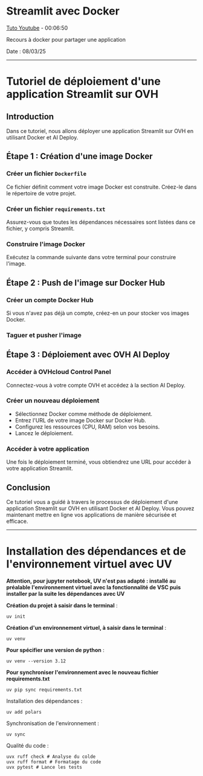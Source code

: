 # Streamlit avec Docker

[Tuto Youtube](https://www.youtube.com/watch?v=W1ickBSX63w) - 00:06:50

Recours à docker pour partager une application

Date : 08/03/25

---

# Tutoriel de déploiement d'une application Streamlit sur OVH

## Introduction

Dans ce tutoriel, nous allons déployer une application Streamlit sur OVH en utilisant Docker et AI Deploy.

## Étape 1 : Création d'une image Docker

### Créer un fichier `Dockerfile`

Ce fichier définit comment votre image Docker est construite. Créez-le dans le répertoire de votre projet.

### Créer un fichier `requirements.txt`

Assurez-vous que toutes les dépendances nécessaires sont listées dans ce fichier, y compris Streamlit.

### Construire l'image Docker

Exécutez la commande suivante dans votre terminal pour construire l'image.

## Étape 2 : Push de l'image sur Docker Hub

### Créer un compte Docker Hub

Si vous n'avez pas déjà un compte, créez-en un pour stocker vos images Docker.

### Taguer et pusher l'image

## Étape 3 : Déploiement avec OVH AI Deploy

### Accéder à OVHcloud Control Panel

Connectez-vous à votre compte OVH et accédez à la section AI Deploy.

### Créer un nouveau déploiement

- Sélectionnez Docker comme méthode de déploiement.
- Entrez l'URL de votre image Docker sur Docker Hub.
- Configurez les ressources (CPU, RAM) selon vos besoins.
- Lancez le déploiement.

### Accéder à votre application

Une fois le déploiement terminé, vous obtiendrez une URL pour accéder à votre application Streamlit.

## Conclusion

Ce tutoriel vous a guidé à travers le processus de déploiement d'une application Streamlit sur OVH en utilisant Docker et AI Deploy. Vous pouvez maintenant mettre en ligne vos applications de manière sécurisée et efficace.

---

# Installation des dépendances et de l'environnement virtuel avec UV

**Attention, pour jupyter notebook, UV n'est pas adapté : installé au préalable l'environnement virtuel avec la fonctionnalité de VSC puis installer par la suite les dépendances avec UV**

**Création du projet à saisir dans le terminal** :

```
uv init
```

**Création d'un environnement virtuel, à saisir dans le terminal** :

```
uv venv
```

**Pour spécifier une version de python** :

```
uv venv --version 3.12
```

**Pour synchroniser l'environnement avec le nouveau fichier requirements.txt**

```
uv pip sync requirements.txt

```

Installation des dépendances :

```
uv add polars
```

Synchronisation de l'environnement :

```
uv sync
```

Qualité du code :

```
uvx ruff check # Analyse du colde
uvx ruff format # Formatage du code
uvx pytest # Lance les tests
```
